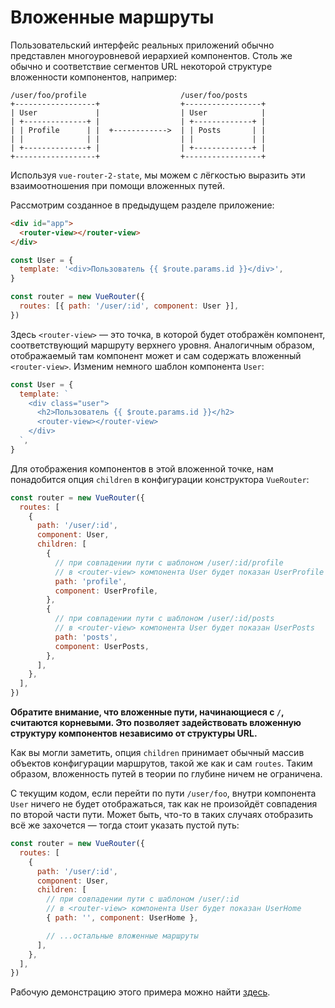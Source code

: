 # Вложенные маршруты

Пользовательский интерфейс реальных приложений обычно представлен многоуровневой иерархией компонентов. Столь же обычно и соответствие сегментов URL некоторой структуре вложенности компонентов, например:

```
/user/foo/profile                     /user/foo/posts
+------------------+                  +-----------------+
| User             |                  | User            |
| +--------------+ |                  | +-------------+ |
| | Profile      | |  +------------>  | | Posts       | |
| |              | |                  | |             | |
| +--------------+ |                  | +-------------+ |
+------------------+                  +-----------------+
```

Используя `vue-router-2-state`, мы можем с лёгкостью выразить эти взаимоотношения при помощи вложенных путей.

Рассмотрим созданное в предыдущем разделе приложение:

```html
<div id="app">
  <router-view></router-view>
</div>
```

```js
const User = {
  template: '<div>Пользователь {{ $route.params.id }}</div>',
}

const router = new VueRouter({
  routes: [{ path: '/user/:id', component: User }],
})
```

Здесь `<router-view>` — это точка, в которой будет отображён компонент, соответствующий маршруту верхнего уровня. Аналогичным образом, отображаемый там компонент может и сам содержать вложенный `<router-view>`. Изменим немного шаблон компонента `User`:

```js
const User = {
  template: `
    <div class="user">
      <h2>Пользователь {{ $route.params.id }}</h2>
      <router-view></router-view>
    </div>
  `,
}
```

Для отображения компонентов в этой вложенной точке, нам понадобится опция `children` в конфигурации конструктора `VueRouter`:

```js
const router = new VueRouter({
  routes: [
    {
      path: '/user/:id',
      component: User,
      children: [
        {
          // при совпадении пути с шаблоном /user/:id/profile
          // в <router-view> компонента User будет показан UserProfile
          path: 'profile',
          component: UserProfile,
        },
        {
          // при совпадении пути с шаблоном /user/:id/posts
          // в <router-view> компонента User будет показан UserPosts
          path: 'posts',
          component: UserPosts,
        },
      ],
    },
  ],
})
```

**Обратите внимание, что вложенные пути, начинающиеся с `/`, считаются корневыми. Это позволяет задействовать вложенную структуру компонентов независимо от структуры URL.**

Как вы могли заметить, опция `children` принимает обычный массив объектов конфигурации маршрутов, такой же как и сам `routes`. Таким образом, вложенность путей в теории по глубине ничем не ограничена.

С текущим кодом, если перейти по пути `/user/foo`, внутри компонента `User` ничего не будет отображаться, так как не произойдёт совпадения по второй части пути. Может быть, что-то в таких случаях отобразить всё же захочется — тогда стоит указать пустой путь:

```js
const router = new VueRouter({
  routes: [
    {
      path: '/user/:id',
      component: User,
      children: [
        // при совпадении пути с шаблоном /user/:id
        // в <router-view> компонента User будет показан UserHome
        { path: '', component: UserHome },

        // ...остальные вложенные маршруты
      ],
    },
  ],
})
```

Рабочую демонстрацию этого примера можно найти [здесь](https://jsfiddle.net/yyx990803/L7hscd8h/).
